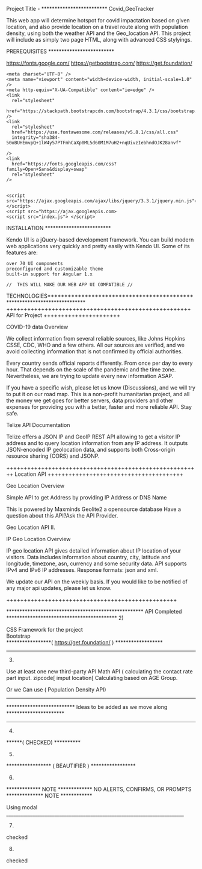 Project Title - *************************
Covid_GeoTracker 

This web app will determine hotspot for covid impactation based on given location, and also provide location on a travel route along with population density, using both the weather API and the Geo_location API. This project will include as simply two page HTML, along with advanced CSS stylyings.



PREREQUISITES *************************

https://fonts.google.com/
https://getbootstrap.com/
https://get.foundation/

    <meta charset="UTF-8" />
    <meta name="viewport" content="width=device-width, initial-scale=1.0" />
    <meta http-equiv="X-UA-Compatible" content="ie=edge" />
    <link
      rel="stylesheet"
      href="https://stackpath.bootstrapcdn.com/bootstrap/4.3.1/css/bootstrap.min.css"
    />
    <link
      rel="stylesheet"
      href="https://use.fontawesome.com/releases/v5.8.1/css/all.css"
      integrity="sha384-50oBUHEmvpQ+1lW4y57PTFmhCaXp0ML5d60M1M7uH2+nqUivzIebhndOJK28anvf"

    />
    <link
      href="https://fonts.googleapis.com/css?family=Open+Sans&display=swap"
      rel="stylesheet"
    />


    <script src="https://ajax.googleapis.com/ajax/libs/jquery/3.3.1/jquery.min.js"></script>
    <script src="https://ajax.googleapis.com>
    <script src="index.js"> </script>
  </head>


INSTALLATION *************************

Kendo UI is a jQuery-based development framework.
You can build modern web applications very quickly and pretty easily with Kendo UI.
Some of its features are:

    over 70 UI components
    preconfigured and customizable theme
    built-in support for Angular 1.x
    
    //  THIS WILL MAKE OUR WEB APP UI COMPATIBLE // 



TECHNOLOGIES*************************************************************************
+++++++++++++++++++++++++++++++++++++++++++++++++++++ API for Project ++++++++++++++++++++++


COVID-19 data Overview

We collect information from several reliable sources, like Johns Hopkins CSSE, CDC, WHO and a few others. All our sources are verified, and we avoid collecting information that is not confirmed by official authorities.

Every country sends official reports differently. From once per day to every hour. That depends on the scale of the pandemic and the time zone. Nevertheless, we are trying to update every new information ASAP.

If you have a specific wish, please let us know (Discussions), and we will try to put it on our road map. This is a non-profit humanitarian project, and all the money we get goes for better servers, data providers and other expenses for providing you with a better, faster and more reliable API. Stay safe.


Telize API Documentation

Telize offers a JSON IP and GeoIP REST API allowing to get a visitor IP address and to query location information from any IP address. It outputs JSON-encoded IP geolocation data, and supports both Cross-origin resource sharing (CORS) and JSONP.

++++++++++++++++++++++++++++++++++++++++++++++++++++++++   Location API  +++++++++++++++++++++++++++++++++++++++

Geo Location Overview

Simple API to get Address by providing IP Address or DNS Name

This is powered by Maxminds Geolite2 a opensource database
Have a question about this API?Ask the API Provider.


Geo Location API II. 

IP Geo Location Overview

IP geo location API gives detailed information about IP location of your visitors. Data includes information about country, city, latitude and longitude, timezone, asn, currency and some security data.
API supports IPv4 and IPv6 IP addresses.
Response formats: json and xml.

We update our API on the weekly basis. If you would like to be notified of any major api updates, please let us know.

+++++++++++++++++++++++++++++++++++++++++++++++++

****************************************************        API  Completed ******************************************
2)

CSS Framework for  the project  
Bootstrap   
*****************(   https://get.foundation/  ) ******************
 ************************************************
 
3) 
Use at least one new third-party API
Math API ( calculating the  contact rate part input.  zipcode[ imput location[ 
Calculating based on AGE Group. 

Or we Can use ( Population Density  API) 


**************************                                    **********************
************************** Ideas to be added as we move along **********************
**************************                                    **********************

4) 
 ******( CHECKED) **********
 
5) 
 ***************** ( BEAUTIFIER ) *****************
 
6) 
 ************* NOTE *************
 NO ALERTS, CONFIRMS, OR PROMPTS 
 ************** NOTE ************
 
 Using modal __________________________________________________________________________ 
 
 7) 
 checked 
 
 8)
 checked 
 
 









